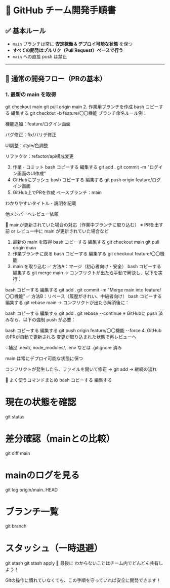 # 🧭 GitHub チーム開発手順書

## ✅ 基本ルール

- `main` ブランチは常に **安定稼働 & デプロイ可能な状態** を保つ
- **すべての開発はプルリク（Pull Request）ベースで行う**
- `main` への直接 push は禁止

---

## 🚀 通常の開発フロー（PRの基本）

### 1. 最新の main を取得

git checkout main
git pull origin main
2. 作業用ブランチを作成
bash
コピーする
編集する
git checkout -b feature/〇〇機能
ブランチ命名ルール例：

機能追加：feature/ログイン画面

バグ修正：fix/バリデ修正

UI調整：style/色調整

リファクタ：refactor/api構成変更

3. 作業・コミット
bash
コピーする
編集する
git add .
git commit -m "ログイン画面のUI作成"
4. GitHubにプッシュ
bash
コピーする
編集する
git push origin feature/ログイン画面
5. GitHub上でPRを作成
ベースブランチ：main

わかりやすいタイトル・説明を記載

他メンバーへレビュー依頼

🔄 mainが更新されていた場合の対応（作業中ブランチに取り込む）
※ PRを出す前 or レビュー中に main が更新されていた場合など

1. 最新の main を取得
bash
コピーする
編集する
git checkout main
git pull origin main
2. 作業ブランチに戻る
bash
コピーする
編集する
git checkout feature/〇〇機能
3. main を取り込む
✅ 方法A：マージ（初心者向け・安全）
bash
コピーする
編集する
git merge main
→ コンフリクトが出たら手動で解決し、以下を実行：

bash
コピーする
編集する
git add .
git commit -m "Merge main into feature/〇〇機能"
✅ 方法B：リベース（履歴がきれい、中級者向け）
bash
コピーする
編集する
git rebase main
→ コンフリクトが出たら解消後に：

bash
コピーする
編集する
git add .
git rebase --continue
※ GitHubに push 済みなら、以下の強制 push が必要：

bash
コピーする
編集する
git push origin feature/〇〇機能 --force
4. GitHubのPRが自動で更新される
変更が取り込まれた状態で再レビューへ

💡補足
.next/, node_modules/, .env などは .gitignore 済み

main は常にデプロイ可能な状態に保つ

コンフリクトが発生したら、ファイルを開いて修正 → git add → 継続の流れ

🧼 よく使うコマンドまとめ
bash
コピーする
編集する
# 現在の状態を確認
git status

# 差分確認（mainとの比較）
git diff main

# mainのログを見る
git log origin/main..HEAD

# ブランチ一覧
git branch

# スタッシュ（一時退避）
git stash
git stash apply
🙌 最後に
わからないことはチーム内でどんどん共有しよう！

Gitの操作に慣れていなくても、この手順を守っていれば安全に開発できます！
